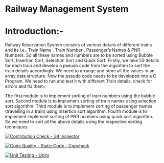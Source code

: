 # Railway Management System 


# Introduction:-
Railway  Reservation  System  consists  of   various  details  of  different  trains  and  its  i.e.,  Train  Name , Train  Number , Passenger’s  Names & PNR  Numbers.  So  all  these  names  and  numbers  are  to  be  sorted  using  Bubble  Sort,  Insertion  Sort,  Selection Sort  and Quick  Sort.  Firstly,  we  take  50  details  for  each  train  and  develop  a  pseudo code  from  the  algorithm  to  sort  the train  details  accordingly.  We  need  to arrange  and  store  all  the values  in  an  array  data  structure.  Now  the  pseudo   code needs  to  be developed  into  a  C  Program. We  need  to  run  and  test  it  with  different   Train  details,  check  for  errors  and  fix  them.  

The first module is to implement sorting of train numbers using the bubble sort. Second module is to implement sorting of train names using selection sort algorithm. Third module is to implement sorting of passenger names (travelling in a train) using insertion sort algorithm. Fourth module is to implement implement sorting of PNR numbers using quick sort algorithm. So we need to sort all the above details using the respective sorting techniques. 

[![Contribution Check - Git Inspector](https://github.com/Pavani123429/RAILWAY-RESERVATION-SYSTEM/actions/workflows/gitinspector.yml/badge.svg)](https://github.com/Pavani123429/RAILWAY-RESERVATION-SYSTEM/actions/workflows/gitinspector.yml)


[![Code Quality - Static Code - Cppcheck](https://github.com/Pavani123429/RAILWAY-RESERVATION-SYSTEM/actions/workflows/cppcheck.yml/badge.svg)](https://github.com/Pavani123429/RAILWAY-RESERVATION-SYSTEM/actions/workflows/cppcheck.yml)


[![Unit Testing - Unity](https://github.com/Pavani123429/RAILWAY-RESERVATION-SYSTEM/actions/workflows/unity.yml/badge.svg)](https://github.com/Pavani123429/RAILWAY-RESERVATION-SYSTEM/actions/workflows/unity.yml)
